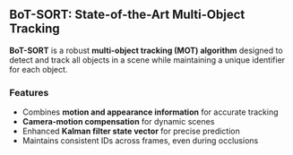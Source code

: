## BoT-SORT: State-of-the-Art Multi-Object Tracking

**BoT-SORT** is a robust **multi-object tracking (MOT) algorithm** designed to detect and track all objects in a scene while maintaining a unique identifier for each object.

### Features
- Combines **motion and appearance information** for accurate tracking  
- **Camera-motion compensation** for dynamic scenes  
- Enhanced **Kalman filter state vector** for precise prediction  
- Maintains consistent IDs across frames, even during occlusions  
